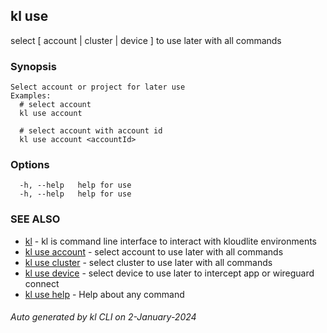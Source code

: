 ## kl use

select [ account | cluster | device ] to use later with all commands

### Synopsis

```
Select account or project for later use
Examples:
  # select account
  kl use account

  # select account with account id
  kl use account <accountId>

```

### Options

```
  -h, --help   help for use
  -h, --help   help for use
```

### SEE ALSO

* [kl](kl.md)  - kl is command line interface to interact with kloudlite environments
* [kl use account](kl_use_account.md)  - select account to use later with all commands
* [kl use cluster](kl_use_cluster.md)  - select cluster to use later with all commands
* [kl use device](kl_use_device.md)  - select device to use later to intercept app or wireguard connect
* [kl use help](kl_use_help.md)  - Help about any command

###### Auto generated by kl CLI on 2-January-2024
